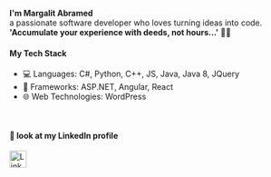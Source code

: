 
**I'm Margalit Abramed**
<br/>
a passionate software developer who loves turning ideas into code.
<br/>
**'Accumulate your experience with deeds, not hours...'** 👩‍💻

#### My Tech Stack

- 💻 Languages: C#, Python, C++, JS, Java, Java 8, JQuery
- 🚀 Frameworks: ASP.NET, Angular, React
- 🌐 Web Technologies: WordPress

<br/>

<!--

<div>
  <img src="https://raw.githubusercontent.com/github/explore/80688e429a7d4ef2fca1e82350fe8e3517d3494d/topics/csharp/csharp.png" alt="C#" width="30" height="30"/>
  &nbsp;
  <img src="https://raw.githubusercontent.com/github/explore/80688e429a7d4ef2fca1e82350fe8e3517d3494d/topics/python/python.png" alt="Python" width="30" height="30"/>
  &nbsp;
  <img src="https://raw.githubusercontent.com/github/explore/80688e429a7d4ef2fca1e82350fe8e3517d3494d/topics/angular/angular.png" alt="Angular" width="30" height="30"/>
  &nbsp;
  <img src="https://raw.githubusercontent.com/github/explore/80688e429a7d4ef2fca1e82350fe8e3517d3494d/topics/react/react.png" alt="React" width="30" height="30"/>
  &nbsp;
  <img src="https://raw.githubusercontent.com/github/explore/80688e429a7d4ef2fca1e82350fe8e3517d3494d/topics/javascript/javascript.png" alt="JavaScript" width="30" height="30"/>
  &nbsp;
  <img src="https://raw.githubusercontent.com/github/explore/80688e429a7d4ef2fca1e82350fe8e3517d3494d/topics/typescript/typescript.png" alt="TypeScript" width="30" height="30"/>
  &nbsp;
  <img src="https://raw.githubusercontent.com/github/explore/80688e429a7d4ef2fca1e82350fe8e3517d3494d/topics/wordpress/wordpress.png" alt="WordPress" width="30" height="30"/>
</div>

<br/>
<br/>
-->

#### 👀 look at my LinkedIn profile 

<a href="https://www.linkedin.com/in/margalit-abermad-b61831296/" target="_blank">
  <img src="https://cdn.jsdelivr.net/gh/devicons/devicon/icons/linkedin/linkedin-original.svg" alt="LinkedIn" width="30" />
</a>





